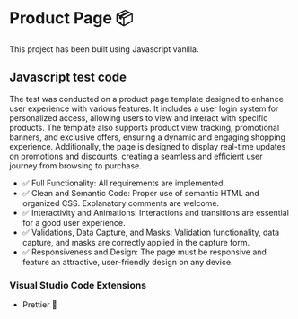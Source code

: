 # Product Page 📦

This project has been built using Javascript vanilla.

## Javascript test code

The test was conducted on a product page template designed to enhance user experience with various features. It includes a user login system for personalized access, allowing users to view and interact with specific products. The template also supports product view tracking, promotional banners, and exclusive offers, ensuring a dynamic and engaging shopping experience. Additionally, the page is designed to display real-time updates on promotions and discounts, creating a seamless and efficient user journey from browsing to purchase.

- ✅ Full Functionality: All requirements are implemented.
- ✅ Clean and Semantic Code: Proper use of semantic HTML and organized CSS. Explanatory comments are welcome.
- ✅ Interactivity and Animations: Interactions and transitions are essential for a good user experience.
- ✅ Validations, Data Capture, and Masks: Validation functionality, data capture, and masks are correctly applied in the capture form.
- ✅ Responsiveness and Design: The page must be responsive and feature an attractive, user-friendly design on any device.

### Visual Studio Code Extensions

- Prettier 🎨
